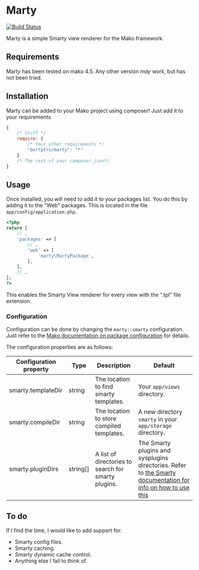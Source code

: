 # Marty

[![Build Status](https://travis-ci.org/bertptrs/marty.svg)](https://travis-ci.org/bertptrs/marty)

Marty is a simple Smarty view renderer for the Mako framework.

## Requirements

Marty has been tested on mako 4.5. Any other version _may_ work, but has not been tried.

## Installation

Marty can be added to your Mako project using composer! Just add it to your requirements

```js
{
	/* Stuff */
	require: {
		/* Your other requirements */
		"bertptrs/marty": "*"
	}
	/* The rest of your composer.json*/
}
```

## Usage

Once installed, you will need to add it to your packages list. You do this by adding it to the "Web" packages. This is located in the file `app/config/application.php`.

```php
<?php
return [
	// …
	'packages' => [
		// …
		'web' => [
			'marty\MartyPackage',
		],
	],
	// …
];
?>
```

This enables the Smarty View renderer for every view with the ".tpl" file extension.


### Configuration

Configuration can be done by changing the `marty::smarty` configuration. Just refer to the [Mako documentation on package configuration](http://makoframework.com/docs/3.6/getting-started:configuration#cascading_configuration) for details.

The configuration properties are as follows:

| Configuration property | Type     | Description                                         | Default                                                                                              |
|------------------------|----------|-----------------------------------------------------|------------------------------------------------------------------------------------------------------|
| smarty.templateDir     | string   | The location to find smarty templates.              | Your `app/views` directory.                                                                          |
| smarty.compileDir      | string   | The location to store compiled templates.           | A new directory `smarty` in your `app/storage` directory.                                            |
| smarty.pluginDirs      | string[] | A list of directories to search for smarty plugins. | The Smarty plugins and sysplugins directories. Refer to [the Smarty documentation for info on how to use this](http://www.smarty.net/docs/en/plugins.tpl)                                              |

## To do

If I find the time, I would like to add support for:

* Smarty config files.
* Smarty caching.
* Smarty dynamic cache control.
* Anything else I fail to think of.
